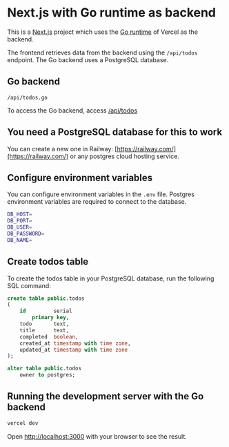 # Next.js with Go runtime as backend

This is a [Next.js](https://nextjs.org) project which uses the [Go runtime](https://vercel.com/docs/functions/serverless-functions/runtimes/go) of Vercel as the backend.

The frontend retrieves data from the backend using the `/api/todos` endpoint. The Go backend uses a PostgreSQL database.

## Go backend

`/api/todos.go`

To access the Go backend, access [/api/todos]('/api/todos')

## You need a PostgreSQL database for this to work

You can create a new one in Railway: [https://railway.com/](https://railway.com/) or any postgres cloud hosting service.

## Configure environment variables

You can configure environment variables in the `.env` file. Postgres environment variables are required to connect to the database.

```bash
DB_HOST=
DB_PORT=
DB_USER=
DB_PASSWORD=
DB_NAME=
```

## Create todos table

To create the todos table in your PostgreSQL database, run the following SQL command:

```sql
create table public.todos
(
    id         serial
        primary key,
    todo       text,
    title      text,
    completed  boolean,
    created_at timestamp with time zone,
    updated_at timestamp with time zone
);

alter table public.todos
    owner to postgres;
```

## Running the development server with the Go backend  

```bash
vercel dev
```

Open [http://localhost:3000](http://localhost:3000) with your browser to see the result.